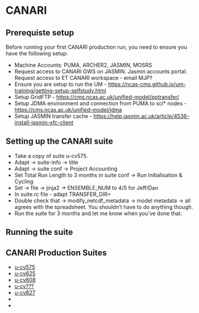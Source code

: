# CANARI

## Prerequiste setup

Before running your first CANARI production run, you need to ensure you have the following setup:

* Machine Accounts:  PUMA, ARCHER2, JASMIN, MOSRS
* Request access to CANARI GWS on JASMIN.  Jasmin accounts portal.  Request access to ET CANARI workspace - email MJP?
* Ensure you are setup to run the UM -  https://ncas-cms.github.io/um-training/getting-setup-selfstudy.html
* Setup GridFTP - https://cms.ncas.ac.uk/unified-model/pptransfer/
* Setup JDMA environment and connection from PUMA to sci* nodes - https://cms.ncas.ac.uk/unified-model/jdma
* Setup JASMIN transfer cache - https://help.jasmin.ac.uk/article/4536-install-jasmin-xfc-client

## Setting up the CANARI suite

* Take a copy of suite u-cv575.
* Adapt -> suite-info -> title
* Adapt -> suite conf ->  Project Accounting
* Set Total Run Length to 3 months in suite conf -> Run Initialisation & Cycling
* Set -> file -> jinja2 -> ENSEMBLE_NUM to 4/5 for Jeff/Dan
* In suite.rc file - adapt TRANSFER_DIR=
* Double check that -> modify_netcdf_metadata -> model metadata -> all agrees with the spreadsheet. You shouldn’t have to do anything though.
* Run the suite for 3 months and let me know when you’ve done that.

## Running the suite


## CANARI Production Suites

* [u-cv575](u-cv575.md)
* [u-cv625](u-cv625.md)
* [u-cv608](u-cv608.md)
* [u-cv???](u-cv???.md)
* [u-cv827](u-cv827.md)
* 
* 

